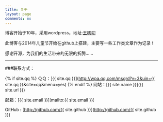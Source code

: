 ```yaml
---
title: 关于
layout: page
comments: no
---
```


博客开始于10年，采用wordpress，地址:[王叨叨](http://wangdaodao.com)

此博客与2014年儿童节开始在github上搭建，主要写一些工作类文章作为记录！

感谢开源，为我们的生活带来的无限的折腾……

----

###联系方式：

{% if site.qq %}
ＱＱ：[{{ site.qq }}](http://wpa.qq.com/msgrd?v=3&uin={{ site.qq }}&site=qq&menu=yes)
{% endif %}
网站：[{{ site.name }}]({{ site.url }})

邮箱：[{{ site.email }}](mailto:{{ site.email }})

GitHub : [http://github.com/{{ site.github }}](http://github.com/{{ site.github }})